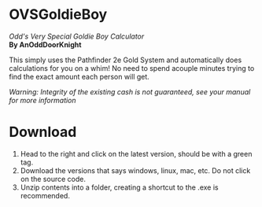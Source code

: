 ﻿# OVSGoldieBoy

*Odd's Very Special Goldie Boy Calculator*  
**By AnOddDoorKnight**

This simply uses the Pathfinder 2e Gold System and automatically does calculations
for you on a whim! No need to spend acouple minutes trying to find the exact amount
each person will get.

*Warning: Integrity of the existing cash is not guaranteed, see your manual for
more information*

# Download

1. Head to the right and click on the latest version, should be with a green tag.
2. Download the versions that says windows, linux, mac, etc. Do not click on the source code.
3. Unzip contents into a folder, creating a shortcut to the .exe is recommended.